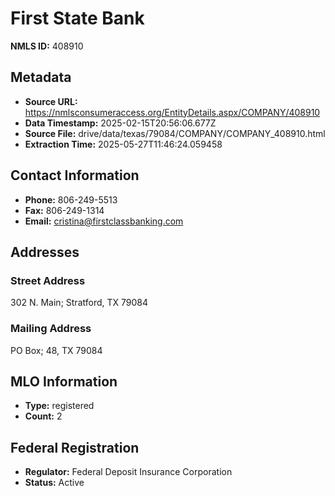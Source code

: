 # First State Bank

**NMLS ID:** 408910

## Metadata
- **Source URL:** https://nmlsconsumeraccess.org/EntityDetails.aspx/COMPANY/408910
- **Data Timestamp:** 2025-02-15T20:56:06.677Z
- **Source File:** drive/data/texas/79084/COMPANY/COMPANY_408910.html
- **Extraction Time:** 2025-05-27T11:46:24.059458

## Contact Information
- **Phone:** 806-249-5513
- **Fax:** 806-249-1314
- **Email:** cristina@firstclassbanking.com

## Addresses
### Street Address
302 N. Main; Stratford, TX 79084

### Mailing Address
PO Box; 48, TX 79084

## MLO Information
- **Type:** registered
- **Count:** 2

## Federal Registration
- **Regulator:** Federal Deposit Insurance Corporation
- **Status:** Active
